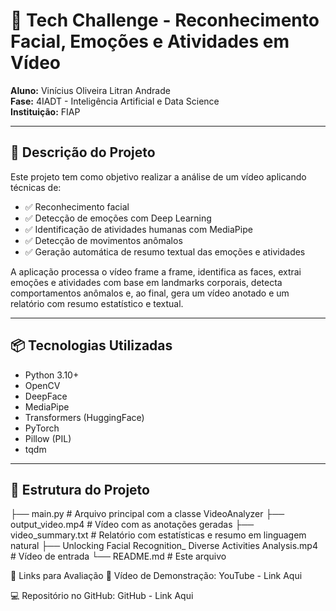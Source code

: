 # 🎯 Tech Challenge - Reconhecimento Facial, Emoções e Atividades em Vídeo

**Aluno:** Vinícius Oliveira Litran Andrade  
**Fase:** 4IADT - Inteligência Artificial e Data Science  
**Instituição:** FIAP

---

## 🧠 Descrição do Projeto

Este projeto tem como objetivo realizar a análise de um vídeo aplicando técnicas de:

- ✅ Reconhecimento facial
- ✅ Detecção de emoções com Deep Learning
- ✅ Identificação de atividades humanas com MediaPipe
- ✅ Detecção de movimentos anômalos
- ✅ Geração automática de resumo textual das emoções e atividades

A aplicação processa o vídeo frame a frame, identifica as faces, extrai emoções e atividades com base em landmarks corporais, detecta comportamentos anômalos e, ao final, gera um vídeo anotado e um relatório com resumo estatístico e textual.

---

## 📦 Tecnologias Utilizadas

- Python 3.10+
- OpenCV
- DeepFace
- MediaPipe
- Transformers (HuggingFace)
- PyTorch
- Pillow (PIL)
- tqdm

---

## 📁 Estrutura do Projeto

├── main.py # Arquivo principal com a classe VideoAnalyzer
├── output_video.mp4 # Vídeo com as anotações geradas
├── video_summary.txt # Relatório com estatísticas e resumo em linguagem natural
├── Unlocking Facial Recognition_ Diverse Activities Analysis.mp4 # Vídeo de entrada
└── README.md # Este arquivo

🔗 Links para Avaliação
🎥 Vídeo de Demonstração: YouTube - Link Aqui

💻 Repositório no GitHub: GitHub - Link Aqui
